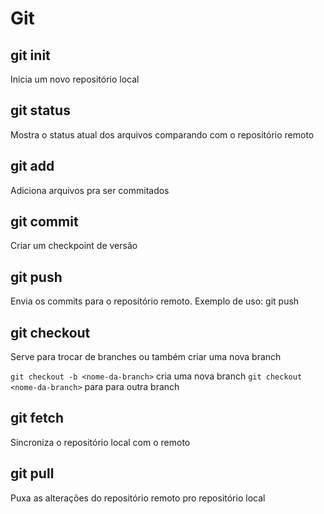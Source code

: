 # Git

## git init

Inicia um novo repositório local

## git status

Mostra o status atual dos arquivos comparando com o repositório remoto

## git add

Adiciona arquivos pra ser commitados

## git commit

Criar um checkpoint de versão

## git push

Envia os commits para o repositório remoto.
Exemplo de uso: git push <origin> <nome-da-branch>

## git checkout

Serve para trocar de branches ou também criar uma nova branch

`git checkout -b <nome-da-branch>` cria uma nova branch
`git checkout <nome-da-branch>` para para outra branch

## git fetch

Sincroniza o repositório local com o remoto

## git pull

Puxa as alterações do repositório remoto pro repositório local
